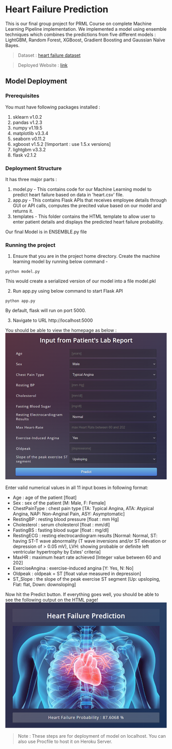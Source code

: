 # **Heart Failure Prediction**
This is our final group project for PRML Course on complete Machine Learning Pipeline implementation. We implemented a model using ensemble techniques which combines the predictions from five different models : LightGBM, Random Forest, XGBoost, Gradient Boosting and Gaussian Naïve Bayes.

> Dataset : [heart failure dataset](https://www.kaggle.com/datasets/fedesoriano/heart-failure-prediction)

> Deployed Website : [link](https://heart-failure-pred0.herokuapp.com/predict)

## **Model Deployment**

### Prerequisites
You must have following packages installed :
1. sklearn v1.0.2
2. pandas v1.2.3
3. numpy v1.19.5
4. matplotlib v3.3.4
5. seaborn v0.11.2
6. xgboost v1.5.2 [!important : use 1.5.x versions]
7. lightgbm v3.3.2
7. flask v2.1.2

### Deployment Structure
It has three major parts :
1. model.py - This contains code for our Machine Learning model to predict heart failure based on data in 'heart.csv' file.
2. app.py - This contains Flask APIs that receives employee details through GUI or API calls, computes the precited value based on our model and returns it.
3. templates - This folder contains the HTML template to allow user to enter patient details and displays the predicted heart failure probability.

Our final Model is in ENSEMBLE.py file

### Running the project

1. Ensure that you are in the project home directory. Create the machine learning model by running below command -
```
python model.py
```
This would create a serialized version of our model into a file model.pkl

2. Run app.py using below command to start Flask API
```
python app.py
```
By default, flask will run on port 5000.

3. Navigate to URL http://localhost:5000

You should be able to view the homepage as below :
![alt text](./images/inputs.png)

Enter valid numerical values in all 11 input boxes in following format:

* Age : age of the patient [float]
* Sex : sex of the patient [M: Male, F: Female]
* ChestPainType : chest pain type [TA: Typical Angina, ATA: Atypical Angina, NAP: Non-Anginal Pain, ASY: Asymptomatic]
* RestingBP : resting blood pressure [float : mm Hg]
* Cholesterol : serum cholesterol [float : mm/dl]
* FastingBS : fasting blood sugar [float : mg/dl]
* RestingECG : resting electrocardiogram results [Normal: Normal, ST: having ST-T wave abnormality (T wave inversions and/or ST elevation or depression of > 0.05 mV), LVH: showing probable or definite left ventricular hypertrophy by Estes' criteria]
* MaxHR : maximum heart rate achieved [Integer value between 60 and 202]
* ExerciseAngina : exercise-induced angina [Y: Yes, N: No]
* Oldpeak : oldpeak = ST [float value measured in depression]
* ST_Slope : the slope of the peak exercise ST segment [Up: upsloping, Flat: flat, Down: downsloping]

Now hit the Predict button.
If everything goes well, you should  be able to see the following output on the HTML page!
![alt text](./images/result.png)

> Note : These steps are for deployment of model on localhost. You can also use Procfile to host it on Heroku Server.

